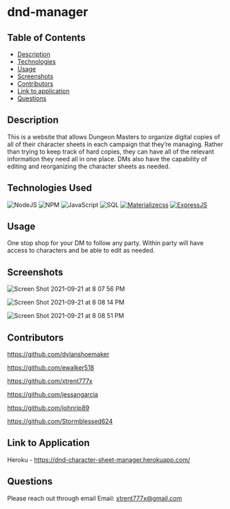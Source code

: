 # dnd-manager


## Table of Contents

- [Description](#Description)
- [Technologies](#Technologies-Used)              
- [Usage](#Usage)
- [Screenshots](#Screenshots)
- [Contributors](#Contributors)
- [Link to application](#Link-to-application)
- [Questions](#Questions)

## Description

This is a website that allows Dungeon Masters to organize digital copies of all of their character sheets in each campaign that they’re managing.  Rather than trying to keep track of hard copies, they can have all of the relevant information they need all in one place.  DMs also have the capability of editing and reorganizing the character sheets as needed.

## Technologies Used

![NodeJS](https://img.shields.io/badge/node.js-%2343853D.svg?style=for-the-badge&logo=node.js&logoColor=white)
![NPM](https://img.shields.io/badge/NPM-%23000000.svg?style=for-the-badge&logo=npm&logoColor=white)
![JavaScript](https://img.shields.io/badge/javascript-%23323330.svg?style=for-the-badge&logo=javascript&logoColor=%23F7DF1E)
![SQL](https://img.shields.io/badge/MySQL-00000F?style=for-the-badge&logo=mysql&logoColor=white)
[![Materializecss](https://pbs.twimg.com/profile_images/532662364613525504/GN559Lfb_reasonably_small.png)](http://materializecss.com/)
[![ExpressJS](https://github.com/MarioTerron/logo-images/blob/master/logos/expressjs.png)](http://expressjs.com///)


## Usage

One stop shop for your DM to follow any party. Within party will have access to characters and be able to edit as needed.

## Screenshots
![Screen Shot 2021-09-21 at 8 07 56 PM](https://user-images.githubusercontent.com/84681402/134272627-85bf112c-0386-47e4-9f6d-e6fa16cb9e13.png)

![Screen Shot 2021-09-21 at 8 08 14 PM](https://user-images.githubusercontent.com/84681402/134272634-035d0637-5a4c-4ac6-8c94-5a9b529ac900.png)

![Screen Shot 2021-09-21 at 8 08 51 PM](https://user-images.githubusercontent.com/84681402/134272643-12957c7d-ad72-4a0e-9a33-f91148068a83.png)


## Contributors

https://github.com/dylanshoemaker

https://github.com/ewalker518

https://github.com/xtrent777x

https://github.com/jessangarcia

https://github.com/johnrip89

https://github.com/Stormblessed624


## Link to Application

Heroku - https://dnd-character-sheet-manager.herokuapp.com/

## Questions

Please reach out through email
Email: xtrent777x@gmail.com


